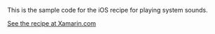 This is the sample code for the iOS recipe for playing system sounds.

[See the recipe at Xamarin.com](http://developer.xamarin.com/recipes/ios/media/sound/syssound-example/)
